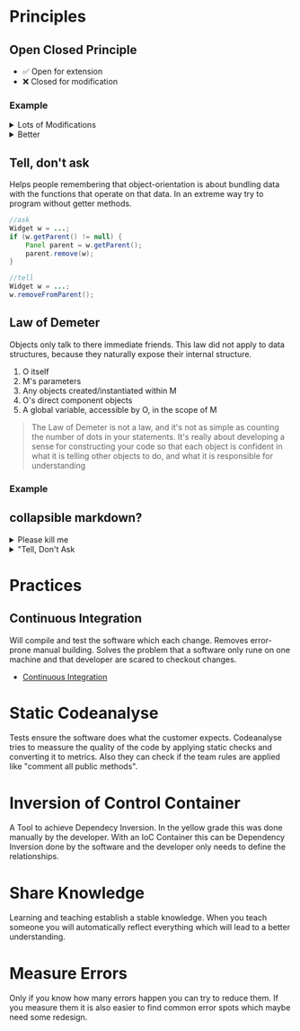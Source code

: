 # Principles
## Open Closed Principle
  * :white_check_mark: Open for extension
  * :x: Closed for modification

### Example

<details><summary>Lots of Modifications</summary>
<p>

```java
public class Rectangle {
    public double getWidth();
    public double getHeight();
}

public class Circle {
    public double getRadius();
}


public class AreaCalculator {
    public double Area(Object[] shapes) {
        double area = 0;
        foreach(Object shape: shapes) {
            if (shape is Rectangle) {
                Rectangle rectangle = (Rectangle) shape;
                area += rectangle.getWidth() * rectangle.getHeight();
            } else {
                Circle circle = (Circle) shape;
                area += circle.getRadius() * circle.getRadius() * Math.PI;
            } //here you can add new calculations :) 
        }
        return area;
    }
}
```

</p>
</details>

<details><summary>Better</summary>
<p>

```java
public interface Shape {
    public double getArea();
}


public class Rectangle implements Shape {
    private double width;
    private doulbe height;

    public double getArea() {
        return width * height;
    }
}

public class Circle implements Shape {
    private double radius;
    public double getArea() {
        return radius * radius * Math.PI;
    }
}

//if you need a new shape you can create a new one by extending. you do not need to change anything existing. Horray.
public class AreaCalculator {
    public double Area(Shape[] shapes) {
        double area = 0;
        foreach(Shape shape: shapes) {
            area += shape.getArea();
        }
        return area;
    }
}
```

</p>
</details>

## Tell, don't ask
Helps people remembering that object-orientation is about bundling data with the functions that operate on that data. 
In an extreme way try to program without getter methods.

```java
//ask
Widget w = ...;
if (w.getParent() != null) {
    Panel parent = w.getParent();
    parent.remove(w);
}
```

```java
//tell
Widget w = ...;
w.removeFromParent();
```

## Law of Demeter
Objects only talk to there immediate friends. 
This law did not apply to data structures, because they naturally expose their internal structure.

1. O itself 
2. M's parameters 
3. Any objects created/instantiated within M 
4. O's direct component objects 
5. A global variable, accessible by O, in the scope of M

> The Law of Demeter is not a law, and it's not as simple as counting the number of dots in your statements.
> It's really about developing a sense for constructing your code so that each object is confident in what it is telling other objects to do, 
> and what it is responsible for understanding

### Example
## collapsible markdown?

<details><summary>Please kill me</summary>
<p>

```java
Options opts = ctxt.getOptions();
File scratchDir = opts.getScratchDir();
final String outputDir = scratchDir.getAbsolutePath();
String outFile = outputDir + "/" + className.replace('.', '/') + ".class";
FileOutputStream fout = new FileOutputStream(outFile);
BufferedOutputStream bos = new BufferedOutputStream(fout);
```

</p>
</details>

<details><summary>"Tell, Don't Ask</summary>
<p>

```java
BufferedOutputStream bos = ctxt.createScratchFileStream(classFileName);
```

</p>
</details>

# Practices
## Continuous Integration
Will compile and test the software which each change.
Removes error-prone manual building. 
Solves the problem that a software only rune on one machine and that developer are scared to checkout changes.
 * [Continuous Integration](https://martinfowler.com/articles/continuousIntegration.html)
 
# Static Codeanalyse
Tests ensure the software does what the customer expects. 
Codeanalyse tries to meassure the quality of the code by applying static checks and converting it to metrics. 
Also they can check if the team rules are applied like "comment all public methods".

# Inversion of Control Container
A Tool to achieve Dependecy Inversion. In the yellow grade this was done manually by the developer. With an IoC Container this can be Dependency Inversion done by the software and the developer only needs to define the relationships.

# Share Knowledge
Learning and teaching establish a stable knowledge. 
When you teach someone you will automatically reflect everything which will lead to a better understanding.

# Measure Errors
Only if you know how many errors happen you can try to reduce them. 
If you measure them it is also easier to find common error spots which maybe need some redesign. 


